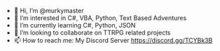 - 👋 Hi, I’m @murkymaster
- 👀 I’m interested in C#, VBA, Python, Text Based Adventures
- 🌱 I’m currently learning C#, Python, JSON
- 💞️ I’m looking to collaborate on TTRPG related projects
- 📫 How to reach me: My Discord Server https://discord.gg/TCYBk3B

<!---
murkymaster/murkymaster is a ✨ special ✨ repository because its `README.md` (this file) appears on your GitHub profile.
You can click the Preview link to take a look at your changes.
--->
